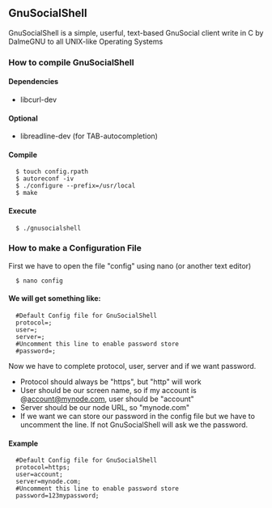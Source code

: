 ## GnuSocialShell

GnuSocialShell is a simple, userful, text-based GnuSocial client write in C by DalmeGNU to all UNIX-like Operating Systems

### How to compile GnuSocialShell

#### Dependencies

- libcurl-dev

#### Optional

- libreadline-dev (for TAB-autocompletion)


#### Compile
      $ touch config.rpath
      $ autoreconf -iv
      $ ./configure --prefix=/usr/local
      $ make

#### Execute
      $ ./gnusocialshell

### How to make a Configuration File

First we have to open the file "config" using nano (or another text editor)

      $ nano config

#### We will get something like:
      #Default Config file for GnuSocialShell
      protocol=;
      user=;
      server=;
      #Uncomment this line to enable password store
      #password=;

Now we have to complete protocol, user, server and if we want password.
- Protocol should always be "https", but "http" will work
- User should be our screen name, so if my account is @account@mynode.com, user should be "account"
- Server should be our node URL, so "mynode.com"
- If we want we can store our password in the config file but we have to uncomment the line. If not GnuSocialShell will ask we the password.

#### Example
      #Default Config file for GnuSocialShell
      protocol=https;
      user=account;
      server=mynode.com;
      #Uncomment this line to enable password store
      password=123mypassword;
